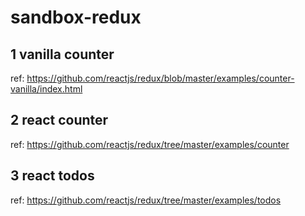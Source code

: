 # sandbox-redux

## 1 vanilla counter

ref: https://github.com/reactjs/redux/blob/master/examples/counter-vanilla/index.html

## 2 react counter

ref: https://github.com/reactjs/redux/tree/master/examples/counter

## 3 react todos

ref: https://github.com/reactjs/redux/tree/master/examples/todos
